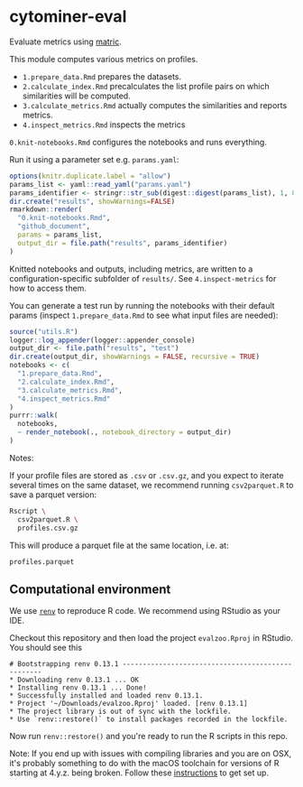 # cytominer-eval

Evaluate metrics using [matric](https://github.com/shntnu/matric).

This module computes various metrics on profiles.

- `1.prepare_data.Rmd` prepares the datasets.
- `2.calculate_index.Rmd` precalculates the list profile pairs on which similarities will be computed.
- `3.calculate_metrics.Rmd` actually computes the similarities and reports metrics.
- `4.inspect_metrics.Rmd` inspects the metrics

`0.knit-notebooks.Rmd` configures the notebooks and runs everything.

Run it using a parameter set e.g. `params.yaml`:

```r
options(knitr.duplicate.label = "allow")
params_list <- yaml::read_yaml("params.yaml")
params_identifier <- stringr::str_sub(digest::digest(params_list), 1, 8)
dir.create("results", showWarnings=FALSE)
rmarkdown::render(
  "0.knit-notebooks.Rmd",
  "github_document",
  params = params_list,
  output_dir = file.path("results", params_identifier)
)
```

Knitted notebooks and outputs, including metrics, are written to a configuration-specific subfolder of `results/`. See `4.inspect-metrics` for how to access them.

You can generate a test run by running the notebooks with their default params (inspect `1.prepare_data.Rmd` to see what input files are needed):

```r
source("utils.R")
logger::log_appender(logger::appender_console)
output_dir <- file.path("results", "test")
dir.create(output_dir, showWarnings = FALSE, recursive = TRUE)
notebooks <- c(
  "1.prepare_data.Rmd",
  "2.calculate_index.Rmd",
  "3.calculate_metrics.Rmd",
  "4.inspect_metrics.Rmd"
)
purrr::walk(
  notebooks,
  ~ render_notebook(., notebook_directory = output_dir)
)
```

Notes:

If your profile files are stored as `.csv` or `.csv.gz`, and you expect to iterate several times on the same dataset, we recommend running `csv2parquet.R` to save a parquet version:

```sh
Rscript \
  csv2parquet.R \
  profiles.csv.gz
```

This will produce a parquet file at the same location, i.e. at:

```
profiles.parquet
```

## Computational environment

We use [`renv`](https://rstudio.github.io/renv/index.html) to reproduce R code.
We recommend using RStudio as your IDE.

Checkout this repository and then load the project `evalzoo.Rproj` in RStudio.
You should see this

```
# Bootstrapping renv 0.13.1 --------------------------------------------------
* Downloading renv 0.13.1 ... OK
* Installing renv 0.13.1 ... Done!
* Successfully installed and loaded renv 0.13.1.
* Project '~/Downloads/evalzoo.Rproj' loaded. [renv 0.13.1]
* The project library is out of sync with the lockfile.
* Use `renv::restore()` to install packages recorded in the lockfile.
```

Now run `renv::restore()` and you're ready to run the R scripts in this repo.

Note: If you end up with issues with compiling libraries and you are on OSX, it's probably something to do with the macOS toolchain for versions of R starting at 4.y.z. being broken.
Follow these [instructions](https://thecoatlessprofessor.com/programming/cpp/r-compiler-tools-for-rcpp-on-macos/) to get set up.
